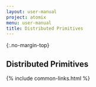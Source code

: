 ```yaml
---
layout: user-manual
project: atomix
menu: user-manual
title: Distributed Primitives
---
```


{:.no-margin-top}
## Distributed Primitives

{% include common-links.html %}
